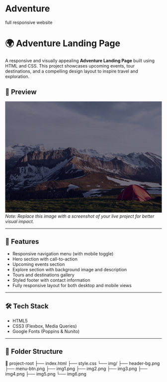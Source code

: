 # Adventure
full responsive website
# 🌍 Adventure Landing Page

A responsive and visually appealing **Adventure Landing Page** built using HTML and CSS. This project showcases upcoming events, tour destinations, and a compelling design layout to inspire travel and exploration.

## 📸 Preview

![Landing Page Screenshot](./img/header-bg.png)  
*Note: Replace this image with a screenshot of your live project for better visual impact.*

---

## 🚀 Features

- Responsive navigation menu (with mobile toggle)
- Hero section with call-to-action
- Upcoming events section
- Explore section with background image and description
- Tours and destinations gallery
- Styled footer with contact information
- Fully responsive layout for both desktop and mobile views

---

## 🛠️ Tech Stack

- HTML5
- CSS3 (Flexbox, Media Queries)
- Google Fonts (Poppins & Nunito)

---

## 📂 Folder Structure

📁 project-root ├── index.html ├── style.css └── img/ ├── header-bg.png ├── menu-btn.png ├── img1.png ├── img2.png ├── img3.png ├── img4.png ├── img5.png └── img6.png
